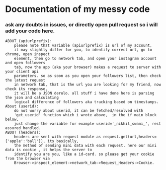 # Documentation of my messy code

### ask any doubts in issues, or directly open pull request so i will add your code here. 


	ABOUT (apiurlprefix):
		please note that variable (apiurlprefix) is url of my account,
		it may slightly differ for you,	to identify correct url, go to chrome, open inspect
		element, then go to	network tab, and open your instagram account and open followers
		tab, now the app (aka your browser) makes a request to server with your client api
		parameters. so as soon as you open your followers list, then check the latest request
		in network tab, that is the url you are looking for my friend, now check its response,
		it will be a JSON derulo. all stuff i have done here is parsing the json and calculating
		logical difference of followers aka tracking based on timestamps.
	About (userid):
		do not worry about userid, it can be fetched/resolved with
		'get_userid' function which i wrote above,	in the if main block below,
		just change the variable for example userid='_nikhil_swami_', rest assured handled. 
	ABOUT (headers):
		headers are sent with request module as request.get(url,headers={'apple':'ball'}), its basically,
		the method of sending mini data with each request, here our mini data is cookie , it helps the server to  
		identify you are you, like a id-card. so please get your cookie from the browser via  
		Browser->inspect_element->network_tab->Request_Headers->Cookie.